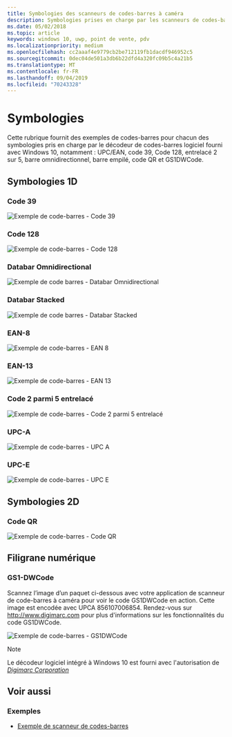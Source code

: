```yaml
---
title: Symbologies des scanneurs de codes-barres à caméra
description: Symbologies prises en charge par les scanneurs de codes-barres à caméra
ms.date: 05/02/2018
ms.topic: article
keywords: windows 10, uwp, point de vente, pdv
ms.localizationpriority: medium
ms.openlocfilehash: cc2aaaf4e9779cb2be712119fb1dacdf946952c5
ms.sourcegitcommit: 0dec04de501a3db6b22dfd4a320fc09b5c4a21b5
ms.translationtype: MT
ms.contentlocale: fr-FR
ms.lasthandoff: 09/04/2019
ms.locfileid: "70243328"
---
```

# <a name="symbologies"></a>Symbologies
Cette rubrique fournit des exemples de codes-barres pour chacun des symbologies pris en charge par le décodeur de codes-barres logiciel fourni avec Windows 10, notamment : UPC/EAN, code 39, Code 128, entrelacé 2 sur 5, barre omnidirectionnel, barre empilé, code QR et GS1DWCode.

## <a name="1d-symbologies"></a>Symbologies 1D

### <a name="code-39"></a>Code 39
![Exemple de code-barres - Code 39](images/pos/sample-barcode-code39.png)

### <a name="code-128"></a>Code 128
![Exemple de code-barres - Code 128](images/pos/sample-barcode-code128.png)

### <a name="databar-omnidirectional"></a>Databar Omnidirectional
![Exemple de code barres - Databar Omnidirectional](images/pos/sample-barcode-databar-omnidirectional.png) 
### <a name="databar-stacked"></a>Databar Stacked
![Exemple de code barres - Databar Stacked](images/pos/sample-barcode-databar-stacked.png)

### <a name="ean-8"></a>EAN-8
![Exemple de code-barres - EAN 8](images/pos/sample-barcode-ean8.png)

### <a name="ean-13"></a>EAN-13
![Exemple de code-barres - EAN 13](images/pos/sample-barcode-ean13.png)

### <a name="interleaved-2-of-5"></a>Code 2 parmi 5 entrelacé
![Exemple de code-barres - Code 2 parmi 5 entrelacé](images/pos/sample-barcode-interleaved-2-of-5.png)

### <a name="upc-a"></a>UPC-A
![Exemple de code-barres - UPC A](images/pos/sample-barcode-upca.png)

### <a name="upc-e"></a>UPC-E
![Exemple de code-barres - UPC E](images/pos/sample-barcode-upce.png)

## <a name="2d-symbologies"></a>Symbologies 2D
### <a name="qr-code"></a>Code QR
![Exemple de code-barres - Code QR](images/pos/sample-barcode-qrcode.png)

## <a name="digital-watermark"></a>Filigrane numérique
### <a name="gs1-dwcode"></a>GS1-DWCode

Scannez l’image d’un paquet ci-dessous avec votre application de scanneur de code-barres à caméra pour voir le code GS1DWCode en action.  Cette image est encodée avec UPCA 856107006854.  Rendez-vous sur http://www.digimarc.com pour plus d'informations sur les fonctionnalités du code GS1DWCode.

![Exemple de code-barres - GS1DWCode](images/pos/rice-box-v7.jpg)

> [!NOTE]
> Le décodeur logiciel intégré à Windows 10 est fourni avec l'autorisation de [*Digimarc Corporation*](https://www.digimarc.com/)

## <a name="see-also"></a>Voir aussi

### <a name="samples"></a>Exemples

- [Exemple de scanneur de codes-barres](https://github.com/microsoft/Windows-universal-samples/tree/master/Samples/BarcodeScanner)
